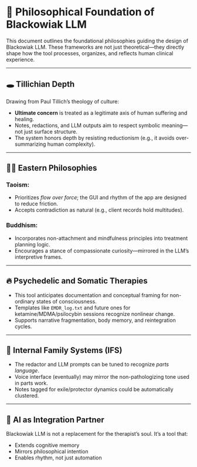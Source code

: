 # 🧭 Philosophical Foundation of Blackowiak LLM

This document outlines the foundational philosophies guiding the design of Blackowiak LLM. These frameworks are not just theoretical—they directly shape how the tool processes, organizes, and reflects human clinical experience.

---

## 🕳 Tillichian Depth
Drawing from Paul Tillich’s theology of culture:
- **Ultimate concern** is treated as a legitimate axis of human suffering and healing.
- Notes, redactions, and LLM outputs aim to respect symbolic meaning—not just surface structure.
- The system honors depth by resisting reductionism (e.g., it avoids over-summarizing human complexity).

---

## 🧘‍♂️ Eastern Philosophies

### Taoism:
- Prioritizes *flow over force*; the GUI and rhythm of the app are designed to reduce friction.
- Accepts contradiction as natural (e.g., client records hold multitudes).

### Buddhism:
- Incorporates non-attachment and mindfulness principles into treatment planning logic.
- Encourages a stance of compassionate curiosity—mirrored in the LLM’s interpretive frames.

---

## 🔥 Psychedelic and Somatic Therapies
- This tool anticipates documentation and conceptual framing for non-ordinary states of consciousness.
- Templates like `EMDR_log.txt` and future ones for ketamine/MDMA/psilocybin sessions recognize nonlinear change.
- Supports narrative fragmentation, body memory, and reintegration cycles.

---

## 🧠 Internal Family Systems (IFS)
- The redactor and LLM prompts can be tuned to recognize *parts language*.
- Voice interface (eventually) may mirror the non-pathologizing tone used in parts work.
- Notes tagged for exile/protector dynamics could be automatically clustered.

---

## 🧬 AI as Integration Partner
Blackowiak LLM is not a replacement for the therapist’s soul. It’s a tool that:
- Extends cognitive memory
- Mirrors philosophical intention
- Enables rhythm, not just automation


